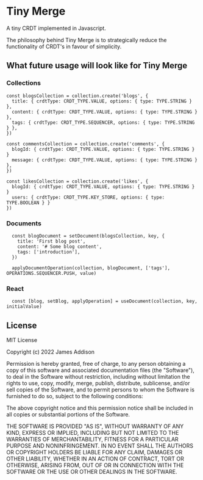 # Tiny Merge
A tiny CRDT implemented in Javascript.

The philosophy behind Tiny Merge is to strategically reduce the functionality of CRDT's in favour of simplicity.

## What future usage will look like for Tiny Merge

### Collections

```
const blogsCollection = collection.create('blogs', {
  title: { crdtType: CRDT_TYPE.VALUE, options: { type: TYPE.STRING } },
  content: { crdtType: CRDT_TYPE.VALUE, options: { type: TYPE.STRING } },
  tags: { crdtType: CRDT_TYPE.SEQUENCER, options: { type: TYPE.STRING } },
})
```

```
const commentsCollection = collection.create('comments', {
  blogId: { crdtType: CRDT_TYPE.VALUE, options: { type: TYPE.STRING } }
  message: { crdtType: CRDT_TYPE.VALUE, options: { type: TYPE.STRING } },
})
```

```
const likesCollection = collection.create('likes', {
  blogId: { crdtType: CRDT_TYPE.VALUE, options: { type: TYPE.STRING } }
  users: { crdtType: CRDT_TYPE.KEY_STORE, options: { type: TYPE.BOOLEAN } }
})
```

### Documents

```
  const blogDocument = setDocument(blogsCollection, key, {
    title: 'First blog post',
    content: '# Some blog content',
    tags: ['introduction'],
  })

  applyDocumentOperation(collection, blogDocument, ['tags'], OPERATIONS.SEQUENCER.PUSH, value)
```

### React

```
  const [blog, setBlog, applyOperation] = useDocument(collection, key, initialValue)
```

## License
MIT License

Copyright (c) 2022 James Addison

Permission is hereby granted, free of charge, to any person obtaining a copy
of this software and associated documentation files (the "Software"), to deal
in the Software without restriction, including without limitation the rights
to use, copy, modify, merge, publish, distribute, sublicense, and/or sell
copies of the Software, and to permit persons to whom the Software is
furnished to do so, subject to the following conditions:

The above copyright notice and this permission notice shall be included in all
copies or substantial portions of the Software.

THE SOFTWARE IS PROVIDED "AS IS", WITHOUT WARRANTY OF ANY KIND, EXPRESS OR
IMPLIED, INCLUDING BUT NOT LIMITED TO THE WARRANTIES OF MERCHANTABILITY,
FITNESS FOR A PARTICULAR PURPOSE AND NONINFRINGEMENT. IN NO EVENT SHALL THE
AUTHORS OR COPYRIGHT HOLDERS BE LIABLE FOR ANY CLAIM, DAMAGES OR OTHER
LIABILITY, WHETHER IN AN ACTION OF CONTRACT, TORT OR OTHERWISE, ARISING FROM,
OUT OF OR IN CONNECTION WITH THE SOFTWARE OR THE USE OR OTHER DEALINGS IN THE
SOFTWARE.
